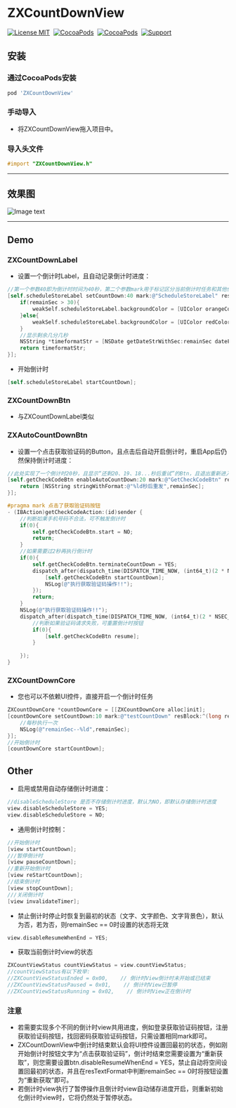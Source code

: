# ZXCountDownView
[![License MIT](https://img.shields.io/badge/license-MIT-green.svg?style=flat)](https://raw.githubusercontent.com/SmileZXLee/ZXCountDownView/master/LICENSE)&nbsp;
[![CocoaPods](http://img.shields.io/cocoapods/v/ZXCountDownView.svg?style=flat)](http://cocoapods.org/?q=ZXCountDownView)&nbsp;
[![CocoaPods](http://img.shields.io/cocoapods/p/ZXCountDownView.svg?style=flat)](http://cocoapods.org/?q=ZXCountDownView)&nbsp;
[![Support](https://img.shields.io/badge/support-iOS%208.0%2B%20-blue.svg?style=flat)](https://www.apple.com/nl/ios/)&nbsp;
## 安装
### 通过CocoaPods安装
```ruby
pod 'ZXCountDownView'
```
### 手动导入
* 将ZXCountDownView拖入项目中。

### 导入头文件
```objective-c
#import "ZXCountDownView.h"
```
***

## 效果图
![Image text](http://www.zxlee.cn/ZXCountDownViewDemo3.gif) 

***

## Demo
### ZXCountDownLabel
* 设置一个倒计时Label，且自动记录倒计时进度：
```objective-c
//第一个参数40即为倒计时时间为40秒，第二个参数mark用于标记区分当前倒计时任务和其他倒计时任务，确保与其他任务不重名即可，block第一个参数即为剩余秒数，block返回值即为显示在Label上的文字。(此处实现了一个倒计时40秒，且显示”还剩40、39、38...秒哦“的Label)
[self.scheduleStoreLabel setCountDown:40 mark:@"ScheduleStoreLabel" resTextFormat:^NSString *(long remainSec) {
    if(remainSec > 30){
        weakSelf.scheduleStoreLabel.backgroundColor = [UIColor orangeColor];
    }else{
        weakSelf.scheduleStoreLabel.backgroundColor = [UIColor redColor];
    }
    //显示剩余几分几秒
    NSString *timeformatStr = [NSDate getDateStrWithSec:remainSec dateFormat:@"mm分ss秒"];
    return timeformatStr;
}];
```
* 开始倒计时
```objective-c
[self.scheduleStoreLabel startCountDown];
```

### ZXCountDownBtn
* 与ZXCountDownLabel类似
### ZXAutoCountDownBtn
* 设置一个点击获取验证码的Button，且点击后自动开启倒计时，重启App后仍然保持倒计时进度：
```objective-c
//此处实现了一个倒计时20秒，且显示“还剩20、19、18...秒后重试”的Btn，且退出重新进入当前控制器或重启App不受影响。
[self.getCheckCodeBtn enableAutoCountDown:20 mark:@"GetCheckCodeBtn" resTextFormat:^NSString *(long remainSec) {
    return [NSString stringWithFormat:@"%ld秒后重发",remainSec];
}];
```
```objective-c
#pragma mark 点击了获取验证码按钮
- (IBAction)getCheckCodeAction:(id)sender {
    //判断如果手机号码不合法，可不触发倒计时
    if(0){
        self.getCheckCodeBtn.start = NO;
        return;
    }
    //如果需要过2秒再执行倒计时
    if(0){
        self.getCheckCodeBtn.terminateCountDown = YES;
        dispatch_after(dispatch_time(DISPATCH_TIME_NOW, (int64_t)(2 * NSEC_PER_SEC)), dispatch_get_main_queue(), ^{
            [self.getCheckCodeBtn startCountDown];
            NSLog(@"执行获取验证码操作!!");
        });
        return;
    }
    NSLog(@"执行获取验证码操作!!");
    dispatch_after(dispatch_time(DISPATCH_TIME_NOW, (int64_t)(2 * NSEC_PER_SEC)), dispatch_get_main_queue(), ^{
        //判断如果验证码请求失败，可重置倒计时按钮
        if(0){
            [self.getCheckCodeBtn resume];
        }
        
    });
}
```

### ZXCountDownCore
* 您也可以不依赖UI控件，直接开启一个倒计时任务

```objective-c
ZXCountDownCore *countDownCore = [[ZXCountDownCore alloc]init];
[countDownCore setCountDown:10 mark:@"testCountDown" resBlock:^(long remainSec) {
    //每秒执行一次
    NSLog(@"remainSec--%ld",remainSec);
}];
//开始倒计时
[countDownCore startCountDown];
```
## Other
* 启用或禁用自动存储倒计时进度：
```objective-c
//disableScheduleStore 是否不存储倒计时进度，默认为NO，即默认存储倒计时进度
view.disableScheduleStore = YES;
view.disableScheduleStore = NO;
```
* 通用倒计时控制：
```objective-c
//开始倒计时
[view startCountDown];
///暂停倒计时
[view pauseCountDown];
//重新开始倒计时
[view reStartCountDown];
//结束倒计时
[view stopCountDown];
///关闭倒计时
[view invalidateTimer];
```
* 禁止倒计时停止时恢复到最初的状态（文字、文字颜色、文字背景色），默认为否，若为否，则remainSec == 0时设置的状态将无效
```objective-c
view.disableResumeWhenEnd = YES;
```
* 获取当前倒计时view的状态
```objective-c
ZXCountViewStatus countViewStatus = view.countViewStatus;
//countViewStatus有以下枚举:
//ZXCountViewStatusEnded = 0x00,    // 倒计时View倒计时未开始或已结束
//ZXCountViewStatusPaused = 0x01,    // 倒计时View已暂停
//ZXCountViewStatusRunning = 0x02,    // 倒计时View正在倒计时
```

### 注意
* 若需要实现多个不同的倒计时view共用进度，例如登录获取验证码按钮，注册获取验证码按钮，找回密码获取验证码按钮，只需设置相同mark即可。
* ZXCountDownView中倒计时结束默认会将UI控件设置回最初的状态，例如刚开始倒计时按钮文字为“点击获取验证码”，倒计时结束您需要设置为“重新获取”，则您需要设置btn.disableResumeWhenEnd = YES，禁止自动将空间设置回最初的状态，并且在resTextFormat中判断remainSec == 0时将按钮设置为“重新获取”即可。
* 若倒计时view执行了暂停操作且倒计时view自动储存进度开启，则重新初始化倒计时view时，它将仍然处于暂停状态。

